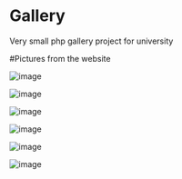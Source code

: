 # Gallery
Very small php gallery project for university

#Pictures from the website

![image](https://github.com/user-attachments/assets/b0c97237-ad66-43b0-b33a-9c2eba0e6567)

![image](https://github.com/user-attachments/assets/649d1e91-5d53-4e21-9bd2-a53759fc9cbb)

![image](https://github.com/user-attachments/assets/eff9d1b3-6d3b-4913-a3a8-1b99c3fc32f8)

![image](https://github.com/user-attachments/assets/62e78c5d-6b6f-41e3-ab01-13158d825ffe)

![image](https://github.com/user-attachments/assets/59a5a758-0733-40be-89ae-3cade9d99844)

![image](https://github.com/user-attachments/assets/acf38fc9-237c-401d-88db-6c93fcd2d3be)
